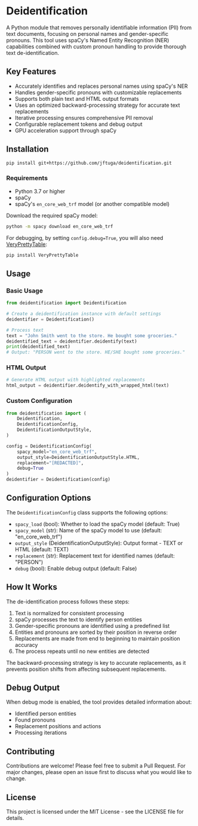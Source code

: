 # Deidentification

A Python module that removes personally identifiable information (PII) from text documents, focusing on personal names and gender-specific pronouns. This tool uses spaCy's Named Entity Recognition (NER) capabilities combined with custom pronoun handling to provide thorough text de-identification.

## Key Features

- Accurately identifies and replaces personal names using spaCy's NER
- Handles gender-specific pronouns with customizable replacements
- Supports both plain text and HTML output formats
- Uses an optimized backward-processing strategy for accurate text replacements
- Iterative processing ensures comprehensive PII removal
- Configurable replacement tokens and debug output
- GPU acceleration support through spaCy

## Installation

```bash
pip install git+https://github.com/jftuga/deidentification.git
```

### Requirements

- Python 3.7 or higher
- spaCy
- spaCy's `en_core_web_trf` model (or another compatible model)

Download the required spaCy model:
```bash
python -m spacy download en_core_web_trf
```

For debugging, by setting `config.debug=True`, you will also need [VeryPrettyTable](https://github.com/smeggingsmegger/):
```bash
pip install VeryPrettyTable
```

## Usage

### Basic Usage

```python
from deidentification import Deidentification

# Create a deidentification instance with default settings
deidentifier = Deidentification()

# Process text
text = "John Smith went to the store. He bought some groceries."
deidentified_text = deidentifier.deidentify(text)
print(deidentified_text)
# Output: "PERSON went to the store. HE/SHE bought some groceries."
```

### HTML Output

```python
# Generate HTML output with highlighted replacements
html_output = deidentifier.deidentify_with_wrapped_html(text)
```

### Custom Configuration

```python
from deidentification import (
    Deidentification,
    DeidentificationConfig,
    DeidentificationOutputStyle,
)

config = DeidentificationConfig(
    spacy_model="en_core_web_trf",
    output_style=DeidentificationOutputStyle.HTML,
    replacement="[REDACTED]",
    debug=True
)
deidentifier = Deidentification(config)
```

## Configuration Options

The `DeidentificationConfig` class supports the following options:

- `spacy_load` (bool): Whether to load the spaCy model (default: True)
- `spacy_model` (str): Name of the spaCy model to use (default: "en_core_web_trf")
- `output_style` (DeidentificationOutputStyle): Output format - TEXT or HTML (default: TEXT)
- `replacement` (str): Replacement text for identified names (default: "PERSON")
- `debug` (bool): Enable debug output (default: False)

## How It Works

The de-identification process follows these steps:

1. Text is normalized for consistent processing
2. spaCy processes the text to identify person entities
3. Gender-specific pronouns are identified using a predefined list
4. Entities and pronouns are sorted by their position in reverse order
5. Replacements are made from end to beginning to maintain position accuracy
6. The process repeats until no new entities are detected

The backward-processing strategy is key to accurate replacements, as it prevents position shifts from affecting subsequent replacements.

## Debug Output

When debug mode is enabled, the tool provides detailed information about:
- Identified person entities
- Found pronouns
- Replacement positions and actions
- Processing iterations

## Contributing

Contributions are welcome! Please feel free to submit a Pull Request. For major changes, please open an issue first to discuss what you would like to change.

## License

This project is licensed under the MIT License - see the LICENSE file for details.

